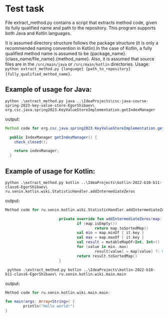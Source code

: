 # Test task

File extract_method.py contains a script that extracts method code, given its fully qualified name and path to the repository. This program supports both Java and Kotlin languages.

 It is assumed directory structure follows the package structure (it is only a recommended naming convention in Kotlin).In the case of Kotlin, a fully qualified method name is assumed to be {package_name}.{class_name/file_name}.{method_name}. Also, it is assumed that source files are in the `/src/main/java` or `/src/main/kotlin` directories. Usage: ``python extract_method.py {language} {path_to_repository} {fully_qualified_method_name}``. 

## Example of usage for Java:
```
python .\extract_method.py java ..\IdeaProjects\csc-java-course-spring-2023-key-value-store-EgorShibaev\ org.csc.java.spring2023.KeyValueStoreImplementation.getIndexManager
```
output:
```java
Method code for org.csc.java.spring2023.KeyValueStoreImplementation.getIndexManager:

  public IndexManager getIndexManager() {
    check_closed();

    return indexManager;
  }
```
## Example of usage for Kotlin:
```
python .\extract_method.py kotlin ..\IdeaProjects\kotlin-2022-b10-b11-class6-EgorShibaev\ ru.senin.kotlin.wiki.StatisticHandler.addIntermediateZeros
```
output:
```kotlin
Method code for ru.senin.kotlin.wiki.StatisticHandler.addIntermediateZeros:

                        private override fun addIntermediateZeros(map: Map<Int, Int>): SortedMap<Int, Int> {
                                if (map.isEmpty())
                                        return map.toSortedMap()
                                val min = map.minOf { it.key }
                                val max = map.maxOf { it.key }
                                val result = mutableMapOf<Int, Int>()
                                for (value in min..max)
                                        result[value] = map[value] ?: 0
                                return result.toSortedMap()
                        }
```

```
 python .\extract_method.py kotlin ..\IdeaProjects\kotlin-2022-b10-b11-class6-EgorShibaev\ ru.senin.kotlin.wiki.main.main
```
output:
```kotlin
Method code for ru.senin.kotlin.wiki.main.main:

fun main(args: Array<String>) {
        println("Hello world!")
}
```